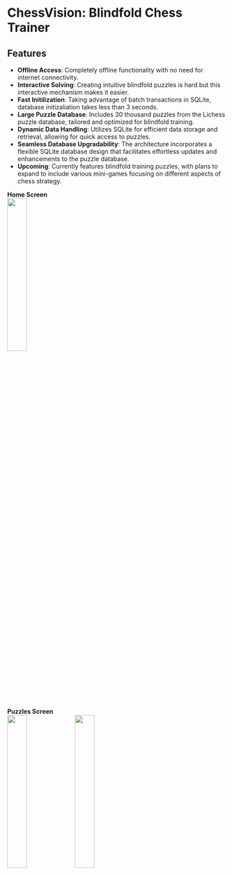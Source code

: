 # ChessVision: Blindfold Chess Trainer

## Features
- **Offline Access**: Completely offline functionality with no need for internet connectivity.
- **Interactive Solving**: Creating intuitive blindfold puzzles is hard but this interactive mechanism makes it easier.
- **Fast Initilization**: Taking advantage of batch transactions in SQLite, database initizaliation takes less than 3 seconds.
- **Large Puzzle Database**: Includes 30 thousand puzzles from the Lichess puzzle database, tailored and optimized for blindfold training.
- **Dynamic Data Handling**: Utilizes SQLite for efficient data storage and retrieval, allowing for quick access to puzzles.
- **Seamless Database Upgradability**: The architecture incorporates a flexible SQLite database design that facilitates effortless updates and enhancements to the puzzle database.
- **Upcoming**: Currently features blindfold training puzzles, with plans to expand to include various mini-games focusing on different aspects of chess strategy.

**Home Screen**
<br>
<img src="https://github.com/dancingmadman2/chess_vision/assets/88443368/33f94c25-fc4f-418c-bbb7-c831f41938dc" width=30% height=30%>
<br>
**Puzzles Screen**
<br>
<img src="https://github.com/dancingmadman2/chess_vision/assets/88443368/46952ef7-6d4a-4e81-92a5-72e100442c18" width=30% height=30%>
<img src="https://github.com/dancingmadman2/chess_vision/assets/88443368/c0c29d96-88ce-40fe-8cef-7c59470c7d23" width=30% height=30%>






